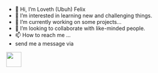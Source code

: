 - 👋 Hi, I’m Loveth (Ubuh) Felix
- 👀 I’m interested in learning new and challenging things.
- 🌱 I’m currently working on some projects...
- 💞️ I’m looking to collaborate with like-minded people.
- 📫 How to reach me ...
- send me a message via  </p>
<p>
  <a href="https://www.linkedin.com/in/loveth-ubuh/"><img height="40" src="https://user-images.githubusercontent.com/50482876/129754677-f7602703-5d37-41cb-83a1-fd0ca94a01a7.jpeg" alt=""/></a>
  </p>
  



<!---
LovethFelix/LovethFelix is a ✨ special ✨ repository because its `README.md` (this file) appears on your GitHub profile.
You can click the Preview link to take a look at your changes.
--->
